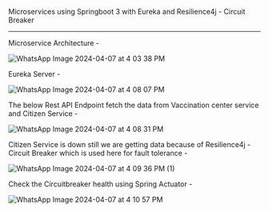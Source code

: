Microservices using Springboot 3 with Eureka and Resilience4j - Circuit Breaker

------------------------

Microservice Architecture - 

![WhatsApp Image 2024-04-07 at 4 03 38 PM](https://github.com/PPC2001/Microservices-using-Springboot-with-Eureka/assets/107803628/b0b554f5-62fd-42fa-9378-568452c89f71)

Eureka Server - 

![WhatsApp Image 2024-04-07 at 4 08 07 PM](https://github.com/PPC2001/Microservices-using-Springboot-with-Eureka/assets/107803628/2d08b891-c800-4dd0-b07b-b6bcb0d734ff)

The below Rest API Endpoint fetch the data from Vaccination center service and Citizen Service -

![WhatsApp Image 2024-04-07 at 4 08 31 PM](https://github.com/PPC2001/Microservices-using-Springboot-with-Eureka/assets/107803628/682da66e-ad06-4dc0-ad4f-58f92c3239f6)

Citizen Service is down still we are getting data because of Resilience4j - Circuit Breaker which is used here for fault tolerance - 

![WhatsApp Image 2024-04-07 at 4 09 36 PM (1)](https://github.com/PPC2001/Microservices-using-Springboot-with-Eureka/assets/107803628/df712b80-c800-4968-9c81-235e7a6ab03f)

Check the Circuitbreaker health using Spring Actuator - 

![WhatsApp Image 2024-04-07 at 4 10 57 PM](https://github.com/PPC2001/Microservices-using-Springboot-with-Eureka/assets/107803628/ebfa5379-5180-4790-81e0-fff2e3179f37)
